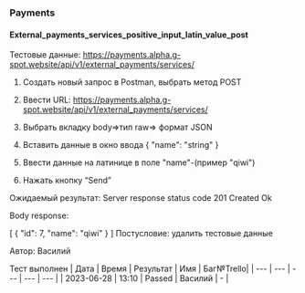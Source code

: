 ### Payments
#### External_payments_services_positive_input_latin_value_post

Тестовые данные: https://payments.alpha.g-spot.website/api/v1/external_payments/services/


1. Создать новый запрос в Postman, выбрать метод POST

2. Ввести URL: https://payments.alpha.g-spot.website/api/v1/external_payments/services/

3. Выбрать вкладку body=>тип raw=> формат JSON

4. Вставить данные в окно ввода
{
  "name": "string"
}

5. Ввести данные на латинице в поле "name"-(пример "qiwi")

6. Нажать кнопку “Send”

Ожидаемый результат: Server response status code 201 Created Ok

Body response:

[
  {
    "id": 7,
    "name": "qiwi"
  }
]
Постусловие: удалить тестовые данные

Автор: Василий

Тест выполнен
|     Дата    | Время | Результат |   Имя   | Баг№Trello|
|     ---     |  ---  |    ---    |   ---   |    ---    |
|  2023-06-28 | 13:10 |   Passed  | Василий |     -     | 